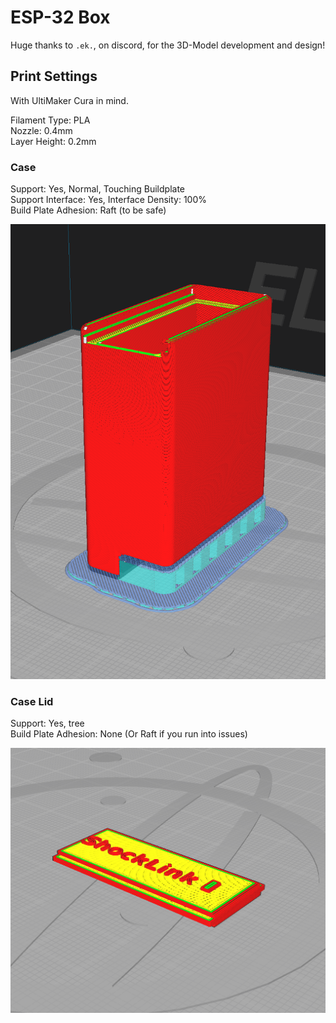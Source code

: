 # ESP-32 Box
Huge thanks to `.ek.`, on discord, for the 3D-Model development and design!

## Print Settings
With UltiMaker Cura in mind.

Filament Type: PLA  
Nozzle: 0.4mm  
Layer Height: 0.2mm  

### Case
Support: Yes, Normal, Touching Buildplate  
Support Interface: Yes, Interface Density: 100%  
Build Plate Adhesion: Raft (to be safe)

![Cura Case](images/UltiMaker-Cura_CASE.png)

### Case Lid
Support: Yes, tree  
Build Plate Adhesion: None (Or Raft if you run into issues)

![Cura Case Lid](images/UltiMaker-Cura_CASE_LID.png)